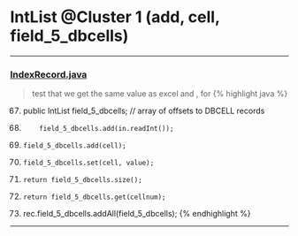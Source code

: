# IntList @Cluster 1 (add, cell, field_5_dbcells)

***

### [IndexRecord.java](https://searchcode.com/codesearch/view/15642418/)
> test that we get the same value as excel and , for 
{% highlight java %}
67. public IntList            field_5_dbcells;         // array of offsets to DBCELL records
103.         field_5_dbcells.add(in.readInt());
123.     field_5_dbcells.add(cell);
128.     field_5_dbcells.set(cell, value);
147.     return field_5_dbcells.size();
152.     return field_5_dbcells.get(cellnum);
213.   rec.field_5_dbcells.addAll(field_5_dbcells);
{% endhighlight %}

***

